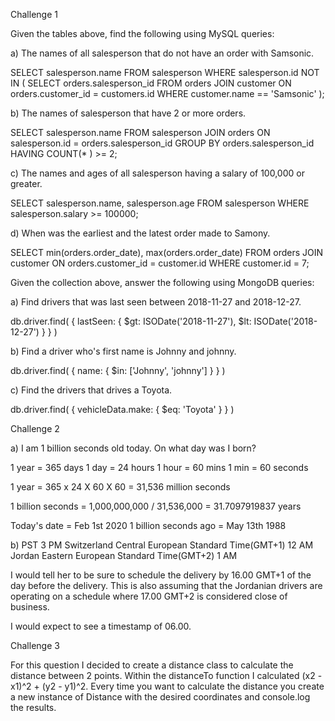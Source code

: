 Challenge 1

Given the tables above, find the following using MySQL queries:

a) The names of all salesperson that do not have an order with Samsonic.

SELECT salesperson.name FROM salesperson WHERE salesperson.id NOT IN (
    SELECT orders.salesperson_id
    FROM orders JOIN customer ON orders.customer_id = customers.id
    WHERE customer.name == 'Samsonic'
  );

b) The names of salesperson that have 2 or more orders.

SELECT salesperson.name FROM salesperson JOIN orders ON salesperson.id = orders.salesperson_id GROUP BY orders.salesperson_id HAVING COUNT(* ) >= 2;

c) The names and ages of all salesperson having a salary of 100,000 or greater.

SELECT salesperson.name, salesperson.age FROM salesperson WHERE salesperson.salary >= 100000;

d) When was the earliest and the latest order made to Samony.

SELECT min(orders.order_date), max(orders.order_date) FROM orders JOIN customer ON orders.customer_id = customer.id WHERE customer.id = 7;

Given the collection above, answer the following using MongoDB queries:

a) Find drivers that was last seen between 2018-11-27 and 2018-12-27.

db.driver.find( { lastSeen: { $gt: ISODate('2018-11-27'), $lt: ISODate('2018-12-27') } } )


b) Find a driver who's first name is Johnny and johnny.

db.driver.find( { name: { $in: ['Johnny', 'johnny'] } } )

c) Find the drivers that drives a Toyota.

db.driver.find( { vehicleData.make: { $eq: 'Toyota' } } )

Challenge 2

a) I am 1 billion seconds old today. On what day was I born?

1 year = 365 days
1 day = 24 hours
1 hour = 60 mins
1 min = 60 seconds

1 year = 365 x 24 X 60 X 60 = 31,536 million seconds

1 billion seconds = 1,000,000,000 / 31,536,000 = 31.7097919837 years

Today's date = Feb 1st 2020
1 billion seconds ago = May 13th 1988

b)  PST 3 PM
    Switzerland  Central European Standard Time(GMT+1) 12 AM
    Jordan Eastern European Standard Time(GMT+2)  1 AM

  I would tell her to be sure to schedule the delivery by 16.00 GMT+1 of the day before the delivery. This is also assuming that the Jordanian drivers are operating on a schedule where 17.00 GMT+2 is considered close of business.

  I would expect to see a timestamp of 06.00.

  Challenge 3

  For this question I decided to create a distance class to calculate the distance between 2 points. Within the distanceTo function I calculated (x2 - x1)^2 + (y2 - y1)^2. Every time you want to calculate the distance you create a new instance of Distance with the desired coordinates and console.log the results. 
